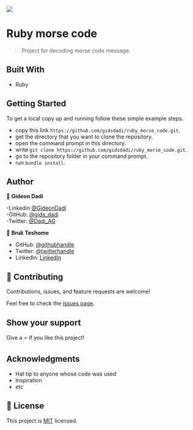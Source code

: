 ![](https://img.shields.io/badge/Microverse-blueviolet)

# Ruby morse code

> Project for decoding morse code message.

## Built With

- Ruby


## Getting Started

To get a local copy up and running follow these simple example steps.

- copy this link `https://github.com/gidsdadi/ruby_morse_code.git`.
- get the directory that you want to clone the repository.
- open the command prompt in this directory.
- write `git clone https://github.com/gidsdadi/ruby_morse_code.git`.
- go to the repository folder in your command prompt.
- run `bundle install`.

## Author

👤 **Gideon Dadi**

-Linkedin [@GideonDadi](https://www.linkedin.com/feed/)<br>
-GitHub: [@gids_dadi](https://github.com/gids-dadi)<br>
-Twitter: [@Dadi_AG](https://twitter.com/Dadi_AG)

👤 **Bruk Teshome**

- GitHub: [@githubhandle](https://github.com/bruk19)
- Twitter: [@twitterhandle](https://twitter.com/Bruktesh)
- LinkedIn: [LinkedIn](https://linkedin.com/in/bruk-teshome-ab4325226)

## 🤝 Contributing

Contributions, issues, and feature requests are welcome!

Feel free to check the [issues page](../../issues/).

## Show your support

Give a ⭐️ if you like this project!

## Acknowledgments

- Hat tip to anyone whose code was used
- Inspiration
- etc

## 📝 License

This project is [MIT](./MIT.md) licensed.
